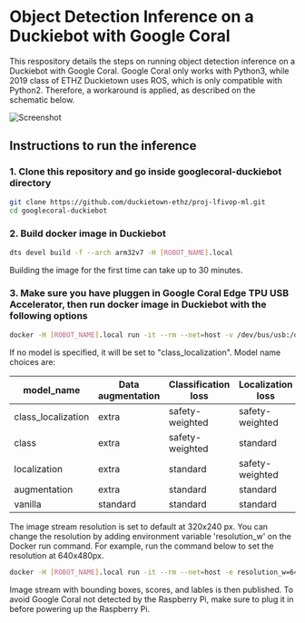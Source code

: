 # Object Detection Inference on a Duckiebot with Google Coral

This respository details the steps on running object detection inference on a Duckiebot with Google Coral. Google Coral only works with Python3, while 2019 class of ETHZ Duckietown uses ROS, which is only compatible with Python2. Therefore, a workaround is applied, as described on the schematic below.

![Screenshot](https://github.com/duckietown-ethz/proj-lfivop-ml/wiki/images/googlecoral-duckiebot-schematic.png)

## Instructions to run the inference

### 1. Clone this repository and go inside googlecoral-duckiebot directory
```bash
git clone https://github.com/duckietown-ethz/proj-lfivop-ml.git
cd googlecoral-duckiebot
```

### 2. Build docker image in Duckiebot
```bash
dts devel build -f --arch arm32v7 -H [ROBOT_NAME].local 
```
Building the image for the first time can take up to 30 minutes.

### 3. Make sure you have pluggen in Google Coral Edge TPU USB Accelerator, then run docker image in Duckiebot with the following options
 
```bash
docker -H [ROBOT_NAME].local run -it --rm --net=host -v /dev/bus/usb:/dev/bus/usb -e model_name=MODEL_NAME --privileged duckietown/googlecoral-duckiebot:v1-arm32v7
```
If no model is specified, it will be set to "class_localization". Model name choices are:

| model_name  | Data augmentation | Classification loss | Localization loss
| ------------- | ------------- |  ------------- |  ------------- |
| class_localization  | extra  | safety-weighted | safety-weighted |
| class  |  extra  | safety-weighted | standard |
| localization  |  extra  | standard | safety-weighted |
| augmentation  | extra  | standard | standard |
| vanilla  | standard  | standard | standard |

The image stream resolution is set to default at 320x240 px. You can change the resolution by adding environment variable 'resolution_w' on the Docker run command. For example, run the command below to set the resolution at 640x480px.

```bash
docker -H [ROBOT_NAME].local run -it --rm --net=host -e resolution_w=640 -v /dev/bus/usb:/dev/bus/usb --privileged duckietown/googlecoral-duckiebot:v1-arm32v7
```

Image stream with bounding boxes, scores, and lables is then published. To avoid Google Coral not detected by the Raspberry Pi, make sure to plug it in before powering up the Raspberry Pi. 
